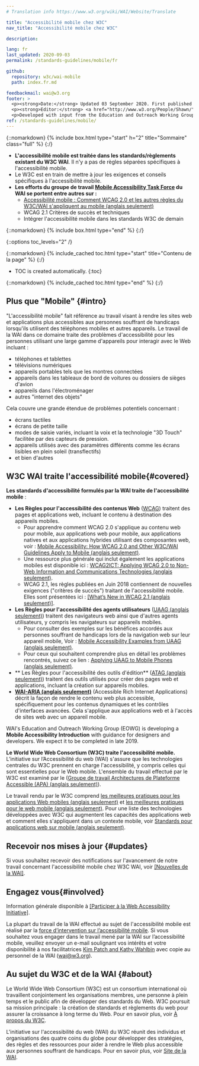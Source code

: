 ```yaml
---
# Translation info https://www.w3.org/wiki/WAI/Website/Translate

title: "Accessibilité mobile chez W3C"
nav_title: "Accessibilité mobile chez W3C"

description:

lang: fr
last_updated: 2020-09-03
permalink: /standards-guidelines/mobile/fr

github:
  repository: w3c/wai-mobile
  path: index.fr.md

feedbackmail: wai@w3.org
footer: >
  <p><strong>Date:</strong> Updated 03 September 2020. First published January 2008.</p>
  <p><strong>Editor:</strong> <a href="http://www.w3.org/People/Shawn/">Shawn Lawton Henry</a>. Translator: Alexander Akel.</p>
  <p>Developed with input from the Education and Outreach Working Group (<a href="http://www.w3.org/WAI/EO/">EOWG</a>).</p>
ref: /standards-guidelines/mobile/
---
```


{::nomarkdown}
{% include box.html type="start" h="2" title="Sommaire" class="full" %}
{:/}

-   **L'accessibilité mobile est traitée dans les standards/règlements existant du W3C WAI**. Il n'y a pas de règles séparées spécifiques à l'accessibilité mobile.
-   Le W3C est en train de mettre à jour les exigences et conseils spécifiques à l'accessibilité mobile.
-   **Les efforts du groupe de travail [Mobile Accessibility Task Force](https://www.w3.org/WAI/GL/mobile-a11y-tf/) du WAI se portent entre autres sur :**
    -   [Accessibilité mobile : Comment WCAG 2.0 et les autres règles du W3C/WAI s'appliquent au mobile (anglais seulement)](http://www.w3.org/TR/mobile-accessibility-mapping/)
    -   WCAG 2.1 Critères de succès et techniques
    -   Intégrer l'accessibilité mobile dans les standards W3C de demain

{::nomarkdown}
{% include box.html type="end" %}
{:/}


{::options toc_levels="2" /}

{::nomarkdown}
{% include_cached toc.html type="start" title="Contenu de la page" %}
{:/}

-   TOC is created automatically.
{:toc}

{::nomarkdown}
{% include_cached toc.html type="end" %}
{:/}

## Plus que "Mobile" {#intro}

"L'accessibilité mobile" fait référence au travail visant à rendre les sites web et applications plus accessibles aux personnes souffrant de handicaps lorsqu'ils utilisent des téléphones mobiles et autres appareils. Le travail de la WAI dans ce domaine traite des problèmes d'accessibilité pour les personnes utilisant une large gamme d'appareils pour interagir avec le Web incluant :

-   téléphones et tablettes
-   télévisions numériques
-   appareils portables tels que les montres connectées
-   appareils dans les tableaux de bord de voitures ou dossiers de sièges d'avion
-   appareils dans l'électroménager
-   autres "internet des objets"

Cela couvre une grande étendue de problèmes potentiels concernant :

-   écrans tactiles
-   écrans de petite taille
-   modes de saisie variés, incluant la voix et la technologie "3D Touch" facilitée par
    des capteurs de pression.
-   appareils utilisés avec des paramètres différents comme les écrans lisibles en plein soleil (transflectifs)
-   et bien d'autres

## W3C WAI traite l'accessibilité mobile{#covered}

**Les standards d'accessibilité formulés par la WAI traite de l'accessibilité mobile** :

-   **Les Règles pour l'accessibilité des contenus Web** ([WCAG](/standards-guidelines/wcag/)) traitent des pages et applications web, incluant le contenu à destination des appareils mobiles.
    -   Pour apprendre comment WCAG 2.0 s'applique au contenu web pour mobile, aux applications web pour mobile, aux applications natives et aux applications hybrides utilisant des composantes web, voir : [Mobile Accessibility: How WCAG 2.0 and Other W3C/WAI Guidelines Apply to Mobile (anglais seulement)](http://www.w3.org/TR/mobile-accessibility-mapping/).
    -   Une ressource plus générale qui inclut également les applications mobiles est disponible ici : [WCAG2ICT: Applying WCAG 2.0 to Non-Web Information and Communications Technologies (anglais seulement)](http://www.w3.org/TR/wcag2ict/).
    -   WCAG 2.1, les règles publiées en Juin 2018 contiennent de nouvelles exigences ("critères de succès") traitant de l'accessibilité mobile.  Elles sont présentées ici : [[What’s New in WCAG 2.1 (anglais seulement)]](/standards-guidelines/wcag/new-in-21/).
-   **Les Règles pour l'accessibilité des agents utilisateurs** ([UAAG (anglais seulement)](/standards-guidelines/uaag/)) traitent des navigateurs web ainsi que d'autres agents utilisateurs, y compris les navigateurs sur appareils mobiles.
    -   Pour consulter des exemples sur les bénéfices accordés aux personnes souffrant de handicaps lors de la navigation web sur leur appareil mobile, Voir : [Mobile Accessibility Examples from UAAG (anglais seulement)](http://www.w3.org/TR/IMPLEMENTING-UAAG20/mobile).
    -   Pour ceux qui souhaitent comprendre plus en détail les problèmes rencontrés, suivez ce lien : [Applying UAAG to Mobile Phones (anglais seulement)](http://www.w3.org/WAI/UA/work/wiki/Applying_UAAG_to_Mobile_Phones).
-   ** Les Règles pour l'accessibilité des outils d'édition** ([ATAG (anglais seulement)](/standards-guidelines/atag/)) traitent des outils utilisés pour créer des pages web et applications, incluant la création sur appareils mobiles.
-   **[WAI-ARIA (anglais seulement)](/standards-guidelines/aria/)** (Accessible Rich Internet Applications) décrit la façon de rendre le contenu web plus accessible, spécifiquement pour les contenus dynamiques et les contrôles d'interfaces avancées. Cela s'applique aux applications web et à l'accès de sites web avec un appareil mobile.

WAI's Education and Outreach Working Group (EOWG) is developing a **Mobile Accessibility Introduction** with guidance for designers and developers. We expect it to be completed in late 2019.

**Le World Wide Web Consortium (W3C) traite l'accessibilité mobile.** L’initiative sur l’Accessibilité du web (WAI) s'assure que les technologies centrales du W3C prennent en charge l'accessibilité, y compris celles qui sont essentielles pour le Web mobile. L'ensemble du travail effectué par le W3C est examiné par le ([Groupe de travail Architectures de Plateforme Accessible (APA) (anglais seulement)](https://www.w3.org/WAI/APA/)).

Le travail rendu par le W3C comprend [les meilleures pratiques pour les applications Web mobiles (anglais seulement)](http://www.w3.org/TR/mwabp/) et [les meilleures pratiques pour le web mobile (anglais seulement)](http://www.w3.org/TR/mobile-bp/). Pour une liste des technologies développées avec W3C qui augmentent les capacités des applications web et comment elles s'appliquent dans un contexte mobile, voir [Standards pour applications web sur mobile (anglais seulement)](http://www.w3.org/Mobile/mobile-web-app-state/).

## Recevoir nos mises à jour {#updates}

Si vous souhaitez recevoir des notifications sur l'avancement de notre travail concernant l'accessibilité mobile chez W3C WAI, voir [[Nouvelles de la WAI]](/news/subscribe/). 

## Engagez vous{#involved}

Information générale disponible à [[Participer à la Web Accessibility Initiative]](/about/participating/).

La plupart du travail de la WAI effectué au sujet de l'accessibilité mobile est réalisé par la [force d’intervention sur l’accessibilité mobile](https://www.w3.org/WAI/GL/mobile-a11y-tf/). Si vous souhaitez vous engager dans le travail mené par la WAI sur l’accessibilité mobile, veuillez envoyer un e-mail soulignant vos intérêts et votre disponibilité à nos facilitatrices [Kim Patch and Kathy Wahlbin](mailto:kathy@interactiveaccessibility.com,Kim@redstartsystems.com?cc=wai@w3.org,shadi@w3.org&subject=Mobile%20Accessibility%20Task%20Force%20Enquiry) avec copie au personnel de la WAI (wai@w3.org).

## Au sujet du W3C et de la WAI {#about}

Le World Wide Web Consortium (W3C) est un consortium international où travaillent conjointement les organisations membres, une personne à plein temps et le public afin de développer des standards du Web. W3C poursuit sa mission principale : la création de standards et règlements du web pour assurer la croissance à long terme du Web. Pour en savoir plus, voir [À propos du W3C](http://www.w3.org/Consortium/).

L'initiative sur l'accessibilité du web (WAI) du W3C réunit des individus et organisations des quatre coins du globe pour développer des stratégies, des règles et des ressources pour aider à rendre le Web plus accessible aux personnes souffrant de handicaps. Pour en savoir plus, voir [Site de la WAI](http://www.w3.org/WAI/).
